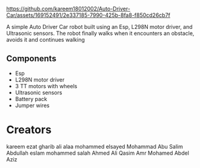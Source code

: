 
https://github.com/kareem18012002/Auto-Driver-Car/assets/169152491/2e337185-7990-425b-8fa8-f850cd26cb7f
 

A simple Auto Driver Car robot built using an Esp, L298N motor driver, and Ultrasonic sensors. The robot finally walks when it encounters an obstacle, avoids it and continues walking

## Components
-  Esp
- L298N motor driver
- 3 TT motors with wheels
- Ultrasonic sensors
- Battery pack
- Jumper wires




# Creators
kareem ezat gharib ali
alaa mohammed elsayed
Mohammad Abu Salim Abdullah
eslam mohammed salah
Ahmed Ali Qasim
Amr Mohamed Abdel Aziz



